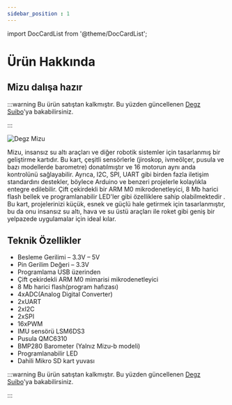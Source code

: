 ```yaml
---
sidebar_position : 1
---
```




import DocCardList from '@theme/DocCardList';
    
# Ürün Hakkında

## Mizu dalışa hazır


:::warning
Bu ürün satıştan kalkmıştır. Bu yüzden güncellenen [Degz Suibo](/elektronik-kartlar/Kontrol-Kartları/suibo-rp2040/)'ya bakabilirsiniz.  

:::

![Degz Mizu](./image/DegzMizuRp2040KontrolKarti1.jpg)

Mizu, insansız su altı araçları ve diğer robotik sistemler için tasarlanmış bir geliştirme kartıdır. Bu kart, çeşitli sensörlerle (jiroskop, ivmeölçer, pusula ve bazı modellerde barometre) donatılmıştır ve 16 motorun aynı anda kontrolünü sağlayabilir. Ayrıca, I2C, SPI, UART gibi birden fazla iletişim standardını destekler, böylece Arduino ve benzeri projelerle kolaylıkla entegre edilebilir. Çift çekirdekli bir ARM M0 mikrodenetleyici, 8 Mb harici flash bellek ve programlanabilir LED'ler gibi özelliklere sahip olabilmektedir . Bu kart, projelerinizi küçük, esnek ve güçlü hale getirmek için tasarlanmıştır, bu da onu insansız su altı, hava ve su üstü araçları ile roket gibi geniş bir yelpazede uygulamalar için ideal kılar.




## Teknik Özellikler

- Besleme Gerilimi – 3.3V – 5V
- Pin Gerilim Değeri – 3.3V
- Programlama USB üzerinden
- Çift çekirdekli ARM M0 mimarisi mikrodenetleyici
- 8 Mb harici flash(program hafızası)
- 4xADC(Analog Digital Converter)
- 2xUART
- 2xI2C
- 2xSPI
- 16xPWM
- IMU sensörü LSM6DS3 
- Pusula QMC6310
- BMP280 Barometer (Yalnız Mizu-b modeli)
- Programlanabilir LED
- Dahili Mikro SD kart yuvası


:::warning
Bu ürün satıştan kalkmıştır. Bu yüzden güncellenen [Degz Suibo](/elektronik-kartlar/Kontrol-Kartları/suibo-rp2040/)'ya bakabilirsiniz.  

:::
<DocCardList />